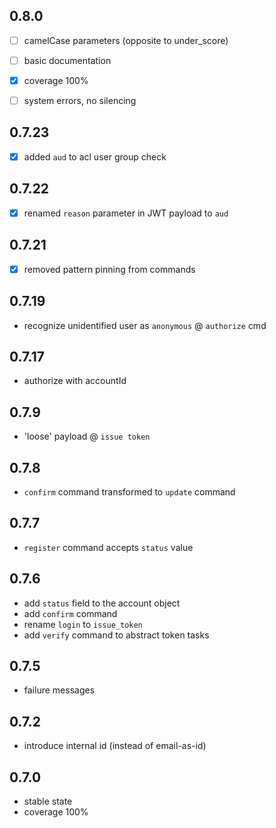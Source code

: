 0.8.0
-----
- [ ] camelCase parameters (opposite to under_score)
- [ ] basic documentation
- [x] coverage 100%
- [ ] system errors, no silencing


0.7.23
------
- [x] added `aud` to acl user group check


0.7.22
------
- [x] renamed `reason` parameter in JWT payload to `aud`


0.7.21
------
- [x] removed pattern pinning from commands


0.7.19
------
- recognize unidentified user as `anonymous` @ `authorize` cmd


0.7.17
------
- authorize with accountId


0.7.9
-----
- 'loose' payload @ `issue token`


0.7.8
-----
- `confirm` command transformed to `update` command


0.7.7
-----
- `register` command accepts `status` value


0.7.6
-----
- add `status` field to the account object
- add `confirm` command
- rename `login` to `issue_token`
- add `verify` command to abstract token tasks


0.7.5
-----
- failure messages


0.7.2
-----
- introduce internal id (instead of email-as-id)


0.7.0
-----
- stable state
- coverage 100%
